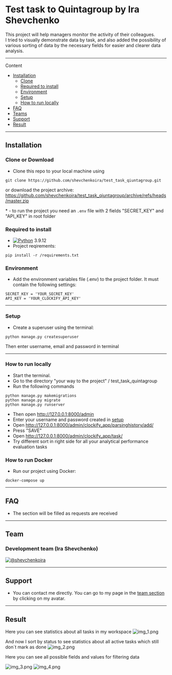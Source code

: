 # Test task to Quintagroup by Ira Shevchenko

This project will help managers monitor the activity of their colleagues.   
I tried to visually demonstrate data by task, and also added the possibility of various sorting of data by the necessary fields for easier and clearer data analysis.

---
Content
- [Installation](#Installation)
  - [Clone](#Clone)
  - [Required to install](#Required-to-install)
  - [Environment](#Environment)
  - [Setup](#Setup)
  - [How to run locally](#How-to-run-locally)
- [FAQ](#faq)
- [Teams](#Teams)
- [Support](#support)
- [Result](#Result)

----

## Installation

### Clone or Download

-  Clone this repo to your local machine using   
```
git clone https://github.com/shevchenkoira/test_task_qiuntagroup.git
```
  or download the project archive: https://github.com/shevchenkoira/test_task_qiuntagroup/archive/refs/heads/master.zip   

<a name="footnote">*</a> - to run the project you need an `.env` file with 2 fields "SECRET_KEY" and "API_KEY" in root folder 

### Required to install

- [![Python](https://docs.python.org/3.9/_static/py.svg)](https://www.python.org/downloads/release/python-3912/) 3.9.12
- Project reqirements:
```
pip install -r /requirements.txt
```

### Environment

- Add the environment variables file (.env) to the project folder.
It must contain the following settings:
```
SECRET_KEY = 'YOUR_SECRET_KEY'
API_KEY = 'YOUR_CLOCKIFY_API_KEY'
```

----

### Setup

- Create a superuser using the terminal:    
```
python manage.py createsuperuser
```
Then enter username, email and password in terminal

----

### How to run locally

- Start the terminal.
- Go to the directory "your way to the project" / test_task_quintagroup
- Run the following commands
```
python manage.py makemigrations
python manage.py migrate
python manage.py runserver
```
- Then open http://127.0.0.1:8000/admin
- Enter your username and password created in [setup](#Setup)
- Open http://127.0.0.1:8000/admin/clockify_app/parsinghistory/add/
- Press "SAVE"
- Open http://127.0.0.1:8000/admin/clockify_app/task/
- Try different sort in right side for all your analytical performance evaluation tasks
### How to run Docker

- Run our project using Docker:
```
docker-compose up
```

----

## FAQ

- The section will be filled as requests are received

----

## Team

### Development team (Ira Shevchenko)
[![@shevchenkoira](https://github.com/shevchenkoira.png?size=200)](https://github.com/shevchenkoira)

----

## Support

- You can contact me directly. You can go to my page in the [team section](#Team) by clicking on my avatar.

----

## Result
Here you can see statistics about all tasks in my workspace
![img_1.png](static/img_1.png)

And now I sort by status to see statistics about all active tasks which still don`t mark as done
![img_2.png](static/img_2.png)

Here you can see all possible fields and values for filtering data

![img_3.png](static/img_3.png) ![img_4.png](static/img_4.png)
